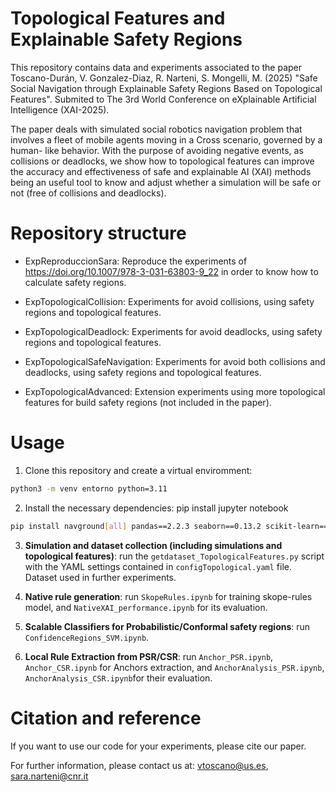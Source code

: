 # Topological Features and Explainable Safety Regions

This repository contains data and experiments associated to the paper Toscano-Durán, V. Gonzalez-Diaz, R. Narteni, S. Mongelli, M. (2025) "Safe Social Navigation through Explainable Safety Regions Based on Topological Features". Submited to The 3rd World Conference on eXplainable Artificial Intelligence (XAI-2025).

The paper deals with simulated social robotics navigation problem that involves a fleet of mobile agents moving in a Cross scenario, governed by a human-
like behavior. With the purpose of avoiding negative events, as collisions or deadlocks, we show how to topological features can improve the accuracy and effectiveness of safe and explainable AI (XAI) methods being an useful tool to know and adjust whether a simulation will be safe or not (free of collisions and deadlocks).

# Repository structure
- ExpReproduccionSara: Reproduce the experiments of https://doi.org/10.1007/978-3-031-63803-9_22 in order to know how to calculate safety regions.

- ExpTopologicalCollision: Experiments for avoid collisions, using safety regions and topological features.

- ExpTopologicalDeadlock: Experiments for avoid deadlocks, using safety regions and topological features.

- ExpTopologicalSafeNavigation: Experiments for avoid both collisions and deadlocks, using safety regions and topological features.

- ExpTopologicalAdvanced: Extension experiments using more topological features for build safety regions (not included in the paper).

# Usage

1) Clone this repository and create a virtual enviromment:
```bash
python3 -m venv entorno python=3.11
```
2) Install the necessary dependencies: pip install jupyter notebook
```bash
pip install navground[all] pandas==2.2.3 seaborn==0.13.2 scikit-learn==1.3.0 skope-rules==1.0.1 numpy==1.25.1 qpsolvers[open_source_solvers] cvxopt anchor-exp
```
3) **Simulation and dataset collection (including simulations and topological features)**: run the `getdataset_TopologicalFeatures.py` script with the YAML settings contained in `configTopological.yaml` file. Dataset used in further experiments.

4) **Native rule generation**: run `SkopeRules.ipynb` for training skope-rules model, and `NativeXAI_performance.ipynb` for its evaluation.

5) **Scalable Classifiers for Probabilistic/Conformal safety regions**: run `ConfidenceRegions_SVM.ipynb`.

6) **Local Rule Extraction from PSR/CSR**: run `Anchor_PSR.ipynb`, `Anchor_CSR.ipynb` for Anchors extraction, and `AnchorAnalysis_PSR.ipynb`, `AnchorAnalysis_CSR.ipynb`for their evaluation.

# Citation and reference

If you want to use our code for your experiments, please cite our paper.

For further information, please contact us at: vtoscano@us.es, sara.narteni@cnr.it


